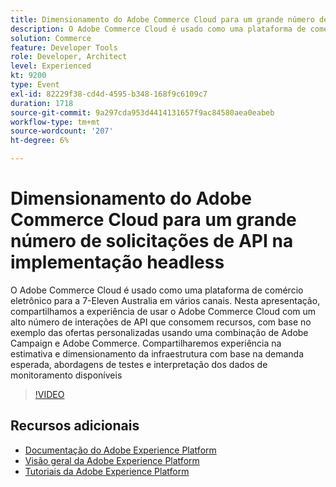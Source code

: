 ```yaml
---
title: Dimensionamento do Adobe Commerce Cloud para um grande número de solicitações de API na implementação headless
description: O Adobe Commerce Cloud é usado como uma plataforma de comércio eletrônico para a 7-Eleven Australia em vários canais. Nesta apresentação, compartilhamos a experiência de usar o Adobe Commerce Cloud com um alto número de interações de API que consomem recursos, com base no exemplo das ofertas personalizadas usando uma combinação de Adobe Campaign e Adobe Commerce. Compartilharemos experiência na estimativa e no dimensionamento da infraestrutura com base na demanda esperada, nas abordagens de testes e na interpretação dos dados de monitoramento disponíveis.
solution: Commerce
feature: Developer Tools
role: Developer, Architect
level: Experienced
kt: 9200
type: Event
exl-id: 82229f38-cd4d-4595-b348-168f9c6109c7
duration: 1718
source-git-commit: 9a297cda953d4414131657f9ac84580aea0eabeb
workflow-type: tm+mt
source-wordcount: '207'
ht-degree: 6%

---
```


# Dimensionamento do Adobe Commerce Cloud para um grande número de solicitações de API na implementação headless

O Adobe Commerce Cloud é usado como uma plataforma de comércio eletrônico para a 7-Eleven Australia em vários canais. Nesta apresentação, compartilhamos a experiência de usar o Adobe Commerce Cloud com um alto número de interações de API que consomem recursos, com base no exemplo das ofertas personalizadas usando uma combinação de Adobe Campaign e Adobe Commerce. Compartilharemos experiência na estimativa e dimensionamento da infraestrutura com base na demanda esperada, abordagens de testes e interpretação dos dados de monitoramento disponíveis

>[!VIDEO](https://video.tv.adobe.com/v/337726/?quality=12&learn=on&hidetitle=true)

## Recursos adicionais

- [Documentação do Adobe Experience Platform](https://experienceleague.adobe.com/docs/experience-platform.html?lang=pt-BR)
- [Visão geral da Adobe Experience Platform](https://experienceleague.adobe.com/docs/experience-platform/landing/home.html?lang=pt-BR)
- [Tutoriais da Adobe Experience Platform](https://experienceleague.adobe.com/docs/platform-learn/tutorials/overview.html?lang=pt-BR)
